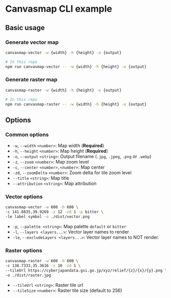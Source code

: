 # Canvasmap CLI example

## Basic usage

### Generate vector map

```sh
canvasmap-vector -w {width} -h {height} -o {output}
```

```sh
# In this repo
npm run canvasmap-vector -- -w {width} -h {height} -o {output}
```

### Generate raster map

```sh
canvasmap-raster -w {width} -h {height} -o {output}
```

```sh
# In this repo
npm run canvasmap-raster -- -w {width} -h {height} -o {output}
```

## Options

### Common options

- `-w`, `--width` `<number>`: Map width (**Required**)
- `-h`, `--height` `<number>`: Map height (**Required**)
- `-o`, `--output` `<string>`: Output filename (`.jpg`, `.jpeg`, `.png` or `.webp`)
- `-z`, `--zoom` `<number>`: Map zoom level
- `-c`, `--center` `<number>,<number>`: Map center
- `-zd`, `--zoomDelta` `<number>`: Zoom delta for tile zoom level
- `--title` `<string>`: Map title
- `--attribution` `<string>`: Map attribution

### Vector options

```sh
canvasmap-vector -w 600 -h 600 \
-c 141.8835,39.9269 -z 12 -zd 1 -p bitter \
-le label symbol -o ./dist/vector.png
```

- `-p`, `--palette <string>`: Map palette `default` or `bitter`
- `-l`, `--layers <layers...>`: Vector layer names to render
- `-le`, `--excludeLayers <layers...>`: Vector layer names to NOT render.

### Raster options

```sh
canvasmap-raster -w 600 -h 600 \
-c 138.7333,35.3616 -z 10 -zd 1 \
--tileUrl https://cyberjapandata.gsi.go.jp/xyz/relief/{z}/{x}/{y}.png \
-o ./dist/raster.jpg
```

- `--tileUrl` `<string>`: Raster tile url
- `--tileSize` `<number>`: Raster tile size (default to 256)
